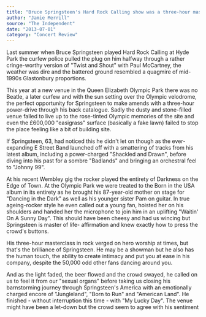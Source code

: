 ```yaml
---
title: "Bruce Springsteen's Hard Rock Calling show was a three-hour masterclass in rock"
author: "Jamie Merrill"
source: "The Independent"
date: "2013-07-01"
category: "Concert Review"
---
```


Last summer when Bruce Springsteen played Hard Rock Calling at Hyde Park the curfew police pulled the plug on him halfway through a rather cringe-worthy version of "Twist and Shout" with Paul McCartney, the weather was dire and the battered ground resembled a quagmire of mid-1990s Glastonbury proportions.

This year at a new venue in the Queen Elizabeth Olympic Park there was no Beatle, a later curfew and with the sun setting over the Olympic velodrome, the perfect opportunity for Springsteen to make amends with a three-hour power-drive through his back catalogue. Sadly the dusty and stone-filled venue failed to live up to the rose-tinted Olympic memories of the site and even the £600,000 "easigrass" surface (basically a fake lawn) failed to stop the place feeling like a bit of building site.

If Springsteen, 63, had noticed this he didn't let on though as the ever- expanding E Street Band launched off with a smattering of tracks from his latest album, including a power-charged "Shackled and Drawn", before diving into his past for a sombre "Badlands" and bringing an orchestral feel to "Johnny 99".

At his recent Wembley gig the rocker played the entirety of Darkness on the Edge of Town. At the Olympic Park we were treated to the Born in the USA album in its entirety as he brought his 87-year-old mother on stage for "Dancing in the Dark" as well as his younger sister Pam on guitar. In true ageing-rocker style he even called out a young fan, hoisted her on his shoulders and handed her the microphone to join him in an uplifting "Waitin' On A Sunny Day". This should have been cheesy and had us wincing but Springsteen is master of life- affirmation and knew exactly how to press the crowd's buttons.

His three-hour masterclass in rock verged on hero worship at times, but that's the brilliance of Springsteen. He may be a showman but he also has the human touch, the ability to create intimacy and put you at ease in his company, despite the 50,000 odd other fans dancing around you.

And as the light faded, the beer flowed and the crowd swayed, he called on us to feel it from our "sexual organs" before taking us closing his barnstorming journey through Springsteen's America with an emotionally charged encore of "Jungleland", "Born to Run" and "American Land". He finished - without interruption this time - with "My Lucky Day". The venue might have been a let-down but the crowd seem to agree with his sentiment